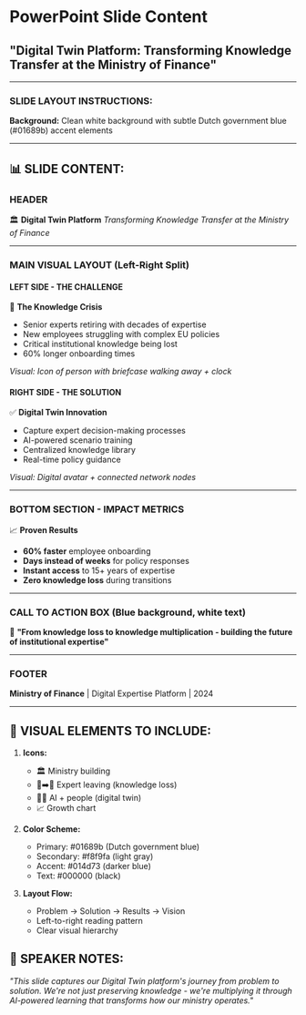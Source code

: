 # PowerPoint Slide Content
## "Digital Twin Platform: Transforming Knowledge Transfer at the Ministry of Finance"

---

### **SLIDE LAYOUT INSTRUCTIONS:**

**Background:** Clean white background with subtle Dutch government blue (#01689b) accent elements

---

## 📊 **SLIDE CONTENT:**

### **HEADER**
🏛️ **Digital Twin Platform**
*Transforming Knowledge Transfer at the Ministry of Finance*

---

### **MAIN VISUAL LAYOUT** (Left-Right Split)

#### **LEFT SIDE - THE CHALLENGE**
🚨 **The Knowledge Crisis**
- Senior experts retiring with decades of expertise
- New employees struggling with complex EU policies
- Critical institutional knowledge being lost
- 60% longer onboarding times

*Visual: Icon of person with briefcase walking away + clock*

#### **RIGHT SIDE - THE SOLUTION**
✅ **Digital Twin Innovation**
- Capture expert decision-making processes
- AI-powered scenario training
- Centralized knowledge library
- Real-time policy guidance

*Visual: Digital avatar + connected network nodes*

---

### **BOTTOM SECTION - IMPACT METRICS**

📈 **Proven Results**
- **60% faster** employee onboarding
- **Days instead of weeks** for policy responses  
- **Instant access** to 15+ years of expertise
- **Zero knowledge loss** during transitions

---

### **CALL TO ACTION BOX** (Blue background, white text)
🎯 **"From knowledge loss to knowledge multiplication - building the future of institutional expertise"**

---

### **FOOTER**
**Ministry of Finance** | Digital Expertise Platform | 2024

---

## 🎨 **VISUAL ELEMENTS TO INCLUDE:**

1. **Icons:**
   - 🏛️ Ministry building
   - 👤➡️💼 Expert leaving (knowledge loss)
   - 🤖👥 AI + people (digital twin)
   - 📈 Growth chart
   
2. **Color Scheme:**
   - Primary: #01689b (Dutch government blue)
   - Secondary: #f8f9fa (light gray)
   - Accent: #014d73 (darker blue)
   - Text: #000000 (black)

3. **Layout Flow:**
   - Problem → Solution → Results → Vision
   - Left-to-right reading pattern
   - Clear visual hierarchy

## 📝 **SPEAKER NOTES:**
*"This slide captures our Digital Twin platform's journey from problem to solution. We're not just preserving knowledge - we're multiplying it through AI-powered learning that transforms how our ministry operates."*
